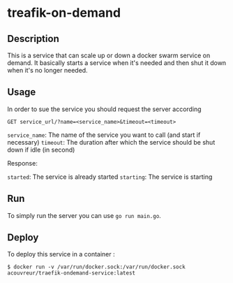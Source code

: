 # treafik-on-demand

## Description

This is a service that can scale up or down a docker swarm service on demand.
It basically starts a service when it's needed and then shut it down when it's no longer needed.

## Usage

In order to sue the service you should request the server according 
```
GET service_url/?name=<service_name>&timeout=<timeout>
```

`service_name`: The name of the service you want to call (and start if necessary)
`timeout`: The duration after which the service should be shut down if idle (in second)

Response:

`started`: The service is already started
`starting`: The service is starting


## Run 

To simply run the server you can use `go run main.go`.

## Deploy

To deploy this service in a container :

```
$ docker run -v /var/run/docker.sock:/var/run/docker.sock acouvreur/traefik-ondemand-service:latest
```
